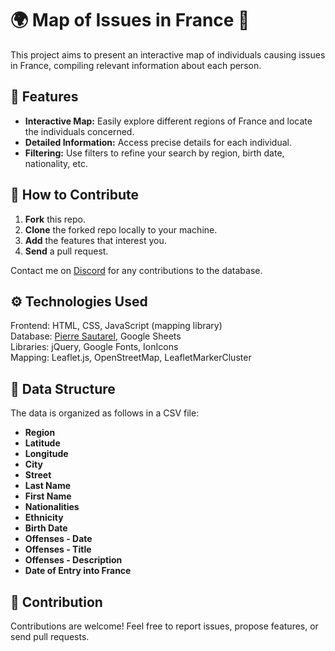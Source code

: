 # 🌍 Map of Issues in France 🚨

This project aims to present an interactive map of individuals causing issues in France, compiling relevant information about each person.

## 📌 Features

- **Interactive Map:** Easily explore different regions of France and locate the individuals concerned.
- **Detailed Information:** Access precise details for each individual.
- **Filtering:** Use filters to refine your search by region, birth date, nationality, etc.

## 🚀 How to Contribute

1. **Fork** this repo.
2. **Clone** the forked repo locally to your machine.
3. **Add** the features that interest you.
4. **Send** a pull request.

Contact me on [Discord](https://discord.com/users/1204087298694582323) for any contributions to the database.

## ⚙️ Technologies Used

Frontend: HTML, CSS, JavaScript (mapping library)  
Database: [Pierre Sautarel](https://twitter.com/FrDesouche), Google Sheets  
Libraries: jQuery, Google Fonts, IonIcons  
Mapping: Leaflet.js, OpenStreetMap, LeafletMarkerCluster

## 📂 Data Structure

The data is organized as follows in a CSV file:

- **Region**
- **Latitude**
- **Longitude**
- **City**
- **Street**
- **Last Name**
- **First Name**
- **Nationalities**
- **Ethnicity**
- **Birth Date**
- **Offenses - Date**
- **Offenses - Title**
- **Offenses - Description**
- **Date of Entry into France**

## 🤝 Contribution

Contributions are welcome! Feel free to report issues, propose features, or send pull requests.
